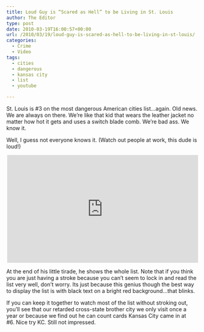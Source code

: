 ```yaml
---
title: Loud Guy is “Scared as Hell” to be Living in St. Louis
author: The Editor
type: post
date: 2010-03-19T16:00:57+00:00
url: /2010/03/19/loud-guy-is-scared-as-hell-to-be-living-in-st-louis/
categories:
  - Crime
  - Video
tags:
  - cities
  - dangerous
  - kansas city
  - list
  - youtube

---
```

St. Louis is #3 on the most dangerous American cities list&#8230;again. Old news. We are always on there. We&#8217;re like that kid that wears the leather jacket no matter how hot it gets and uses a switch blade comb. We&#8217;re bad ass. We know it.

Well, I guess not everyone knows it. (Watch out people at work, this dude is loud!)

<span class="embed-youtube" style="text-align:center; display: block;"><iframe class='youtube-player' type='text/html' width='500' height='282' src='http://www.youtube.com/embed/BPGB4pxcVVw?version=3&#038;rel=1&#038;fs=1&#038;autohide=2&#038;showsearch=0&#038;showinfo=1&#038;iv_load_policy=1&#038;wmode=transparent' allowfullscreen='true' style='border:0;'></iframe></span>

At the end of his little tirade, he shows the whole list. Note that if you think you are just having a stroke because you can&#8217;t seem to lock in and read the list very well, don&#8217;t worry. Its just because this genius though the best way to display the list is with black text on a bright red background&#8230;that blinks.

If you can keep it together to watch most of the list without stroking out, you&#8217;ll see that our retarded cross-state brother city we only visit once a year or because we find out he can count cards Kansas City came in at #6. Nice try KC. Still not impressed.